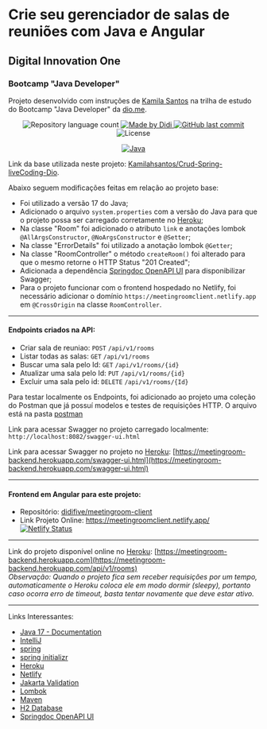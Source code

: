 # Crie seu gerenciador de salas de reuniões com Java e Angular

## Digital Innovation One
### Bootcamp "Java Developer"

Projeto desenvolvido com instruções de [Kamila Santos] na trilha de estudo do Bootcamp "Java Developer" da [dio.me].

<p align="center">
	<img alt="Repository language count" src="https://img.shields.io/github/languages/count/didifive/meetingroom-backend">
    <a href="https://www.linkedin.com/in/luis-carlos-zancanela/">
        <img alt="Made by Didi" src="https://img.shields.io/badge/made%20by-Didi-blue">
    </a>	
    <a href="https://github.com/didifive/meetingroom-backend/commits/master">
        <img alt="GitHub last commit" src="https://img.shields.io/github/last-commit/didifive/meetingroom-backend?color=blue">
    </a>
    <img alt="License" src="https://img.shields.io/badge/license-MIT-brightgreen?color=blue">
</p>

<p align="center">
	<a href="https://dev.java/">
	  <img alt="Java" src="https://img.shields.io/static/v1?color=red&label=Dev&message=Java&style=for-the-badge&logo=Java">
	</a>
</p>

Link da base utilizada neste projeto: [Kamilahsantos/Crud-Spring-liveCoding-Dio].

Abaixo seguem modificações feitas em relação ao projeto base:
* Foi utilizado a versão 17 do Java;
* Adicionado o arquivo `system.properties` com a versão do Java para que o projeto possa ser carregado corretamente no [Heroku];
* Na classe "Room" foi adicionado o atributo `link` e anotações lombok `@AllArgsConstructor`, `@NoArgsConstructor` e `@Setter`;
* Na classe "ErrorDetails" foi utilizado a anotação lombok `@Getter`;
* Na classe "RoomController" o método `createRoom()` foi alterado para que o mesmo retorne o HTTP Status "201 Created";
* Adicionada a dependência [Springdoc OpenAPI UI] para disponibilizar Swagger;
* Para o projeto funcionar com o frontend hospedado no Netlify, foi necessário adicionar o domínio `https://meetingroomclient.netlify.app` em `@CrossOrigin` na classe `RoomController`. 

---

#### Endpoints criados na API: 
* Criar sala de reuniao: `POST` `/api/v1/rooms`
* Listar todas as salas: `GET` `/api/v1/rooms`
* Buscar uma sala pelo Id: `GET` `/api/v1/rooms/{id}`
* Atualizar uma sala pelo Id: `PUT` `/api/v1/rooms/{id}`
* Excluir uma sala pelo id: `DELETE` `/api/v1/rooms/{Id}`

Para testar localmente os Endpoints, foi adicionado ao projeto uma coleção do Postman que já possuí modelos e testes de requisições HTTP. O arquivo está na pasta [postman](https://github.com/didifive/meetingroom-backend/tree/master/postman)

Link para acessar Swagger no projeto carregado localmente: `http://localhost:8082/swagger-ui.html`

Link para acessar Swagger no projeto no [Heroku]: [https://meetingroom-backend.herokuapp.com/swagger-ui.html](https://meetingroom-backend.herokuapp.com/swagger-ui.html)

---

#### Frontend em Angular para este projeto: 
* Repositório: [didifive/meetingroom-client]
* Link Projeto Online: https://meetingroomclient.netlify.app/  
[![Netlify Status](https://api.netlify.com/api/v1/badges/53c4dc7a-b520-4621-9e9f-c94b3178c337/deploy-status)](https://app.netlify.com/sites/meetingroomclient/deploys)

---

Link do projeto disponível online no [Heroku]: [https://meetingroom-backend.herokuapp.com](https://meetingroom-backend.herokuapp.com/api/v1/rooms)  
_Observação: Quando o projeto fica sem receber requisições por um tempo, automaticamente o Heroku coloca ele em modo dormir (sleepy), portanto caso ocorra erro de timeout, basta tentar novamente que deve estar ativo._

---

Links Interessantes:
* [Java 17 - Documentation]
* [IntelliJ]
* [spring]
* [spring initializr]
* [Heroku]
* [Netlify]
* [Jakarta Validation]
* [Lombok]
* [Maven]
* [H2 Database]
* [Springdoc OpenAPI UI]


[dio.me]: https://dio.me/
[Kamila Santos]: https://www.linkedin.com/in/kamila-santos-oliveira/
[Kamilahsantos/Crud-Spring-liveCoding-Dio]: https://github.com/Kamilahsantos/Crud-Spring-liveCoding-Dio
[Heroku]: https://www.heroku.com/
[Jakarta Validation]: https://beanvalidation.org/
[Lombok]: https://projectlombok.org/
[Java 17 - Documentation]: https://docs.oracle.com/en/java/javase/17/
[IntelliJ]: https://www.jetbrains.com/pt-br/idea/
[Maven]: https://maven.apache.org/
[H2 Database]: https://h2database.com/
[spring initializr]: https://start.spring.io/
[spring]: https://spring.io/
[didifive/meetingroom-client]: https://github.com/didifive/meetingroom-client
[Springdoc OpenAPI UI]: https://mvnrepository.com/artifact/org.springdoc/springdoc-openapi-ui/1.5.12
[Netlify]:https://www.netlify.com/